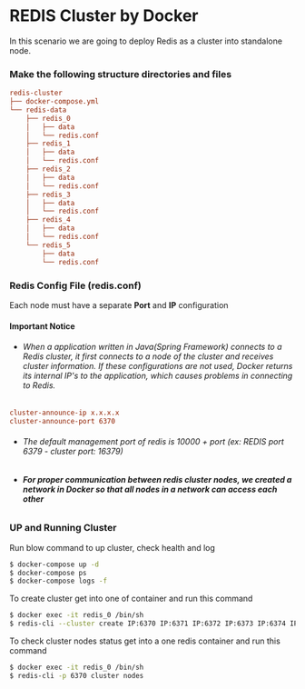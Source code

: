 # REDIS Cluster by Docker

In this scenario we are going to deploy Redis as a cluster into standalone node.

### Make the following structure directories and files

```ini
redis-cluster
├── docker-compose.yml
└── redis-data
    ├── redis_0
    │   ├── data
    │   └── redis.conf
    ├── redis_1
    │   ├── data
    │   └── redis.conf
    ├── redis_2
    │   ├── data
    │   └── redis.conf
    ├── redis_3
    │   ├── data
    │   └── redis.conf
    ├── redis_4
    │   ├── data
    │   └── redis.conf
    └── redis_5
        ├── data
        └── redis.conf
```



### Redis Config File (redis.conf)

Each node must have a separate **Port** and **IP** configuration

#### Important Notice

- ###### When a application written in Java(Spring Framework) connects to a Redis cluster, it first connects to a node of the cluster and receives cluster information. If these configurations are not used, Docker returns its internal IP's to the application, which causes problems in connecting to Redis.

```ini
cluster-announce-ip x.x.x.x 
cluster-announce-port 6370 
```

- ###### The default management port of redis is 10000 + port (ex: REDIS port 6379 - cluster port: 16379)

- ###### **For proper communication between redis cluster nodes, we created a network in Docker so that all nodes in a network can access each other**

### UP and Running Cluster 

Run blow command to up cluster, check health and log

```bash
$ docker-compose up -d
$ docker-compose ps
$ docker-compose logs -f
```

To create cluster get into one of  container and run this command

```bash
$ docker exec -it redis_0 /bin/sh
$ redis-cli --cluster create IP:6370 IP:6371 IP:6372 IP:6373 IP:6374 IP:6375 --cluster-replicas 1
```

To check cluster nodes status get into a one redis container and run this command

```bash
$ docker exec -it redis_0 /bin/sh
$ redis-cli -p 6370 cluster nodes
```

